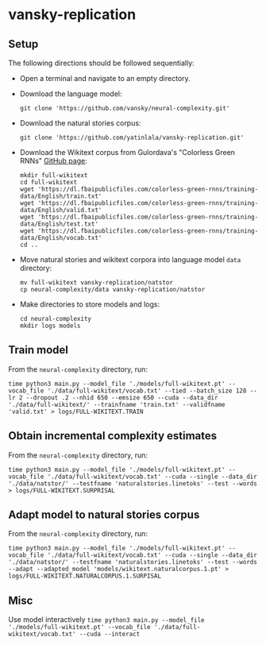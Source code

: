 # vansky-replication

## Setup

The following directions should be followed sequentially:

- Open a terminal and navigate to an empty directory.

- Download the language model:

    `git clone 'https://github.com/vansky/neural-complexity.git'`

- Download the natural stories corpus:

    `git clone 'https://github.com/yatinlala/vansky-replication.git'`

- Download the Wikitext corpus from Gulordava's "Colorless Green RNNs" [GitHub page](https://github.com/facebookresearch/colorlessgreenRNNs/tree/main/data):
    ```
    mkdir full-wikitext
    cd full-wikitext
    wget 'https://dl.fbaipublicfiles.com/colorless-green-rnns/training-data/English/train.txt'
    wget 'https://dl.fbaipublicfiles.com/colorless-green-rnns/training-data/English/valid.txt'
    wget 'https://dl.fbaipublicfiles.com/colorless-green-rnns/training-data/English/test.txt'
    wget 'https://dl.fbaipublicfiles.com/colorless-green-rnns/training-data/English/vocab.txt'
    cd ..
    ```

- Move natural stories and wikitext corpora into language model `data` directory:
    ```
    mv full-wikitext vansky-replication/natstor
    cp neural-complexity/data vansky-replication/natstor
    ```
- Make directories to store models and logs:
    ```
    cd neural-complexity
    mkdir logs models
    ```
## Train model

From the `neural-complexity` directory, run:

`time python3 main.py --model_file './models/full-wikitext.pt' --vocab_file './data/full-wikitext/vocab.txt' --tied --batch_size 128 --lr 2 --dropout .2 --nhid 650 --emsize 650 --cuda --data_dir './data/full-wikitext/' --trainfname 'train.txt' --validfname 'valid.txt' > logs/FULL-WIKITEXT.TRAIN`

##  Obtain incremental complexity estimates

From the `neural-complexity` directory, run:

`time python3 main.py --model_file './models/full-wikitext.pt' --vocab_file './data/full-wikitext/vocab.txt' --cuda --single --data_dir './data/natstor/' --testfname 'naturalstories.linetoks' --test --words > logs/FULL-WIKITEXT.SURPRISAL`

## Adapt model to natural stories corpus

From the `neural-complexity` directory, run:

`time python3 main.py --model_file './models/full-wikitext.pt' --vocab_file './data/full-wikitext/vocab.txt' --cuda --single --data_dir './data/natstor/' --testfname 'naturalstories.linetoks' --test --words --adapt --adapted_model 'models/wikitext.naturalcorpus.1.pt' > logs/FULL-WIKITEXT.NATURALCORPUS.1.SURPISAL`


## Misc

Use model interactively
`time python3 main.py --model_file './models/full-wikitext.pt' --vocab_file './data/full-wikitext/vocab.txt' --cuda --interact`
